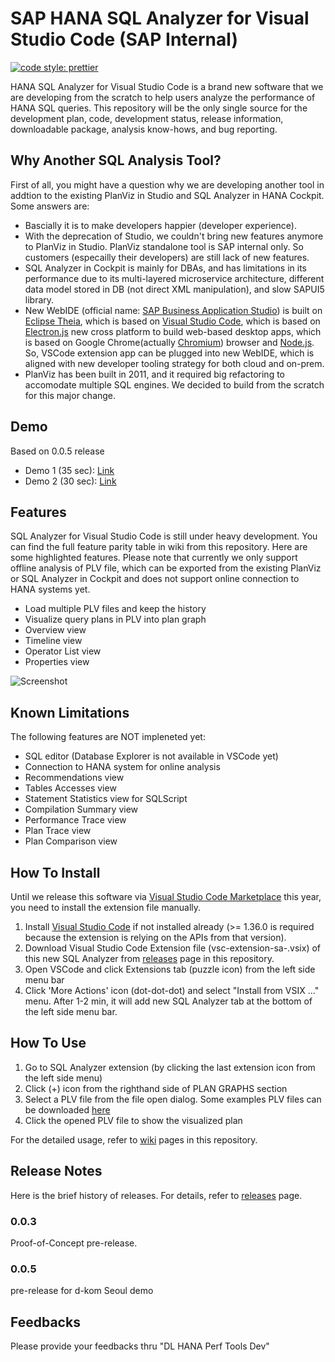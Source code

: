 # SAP HANA SQL Analyzer for Visual Studio Code (SAP Internal)


[![code style: prettier](https://img.shields.io/badge/code_style-prettier-ff69b4.svg?style=flat-square)](https://github.com/prettier/prettier)

HANA SQL Analyzer for Visual Studio Code is a brand new software that we are developing from the scratch to help users analyze the performance of HANA SQL queries. This repository will be the only single source for the development plan, code, development status, release information, downloadable package, analysis know-hows, and bug reporting.

## Why Another SQL Analysis Tool?

First of all, you might have a question why we are developing another tool in addtion to the existing PlanViz in Studio and SQL Analyzer in HANA Cockpit. Some answers are:
* Bascially it is to make developers happier (developer experience).
* With the deprecation of Studio, we couldn't bring new features anymore to PlanViz in Studio. PlanViz standalone tool is SAP internal only. So customers (especailly their developers) are still lack of new features.
* SQL Analyzer in Cockpit is mainly for DBAs, and has limitations in its performance due to its multi-layered microservice architecture, different data model stored in DB (not direct XML manipulation), and slow SAPUI5 library.
* New WebIDE (official name: [SAP Business Application Studio](https://help.sap.com/viewer/p/SAP%20Business%20Application%20Studio)) is built on [Eclipse Theia](https://theia-ide.org/), which is based on [Visual Studio Code](https://code.visualstudio.com/), which is based on [Electron.js](https://electronjs.org/) new cross platform to build web-based desktop apps, which is based on Google Chrome(actually [Chromium](https://www.chromium.org/)) browser and [Node.js](https://nodejs.org/). So, VSCode extension app can be plugged into new WebIDE, which is aligned with new developer tooling strategy for both cloud and on-prem.
* PlanViz has been built in 2011, and it required big refactoring to accomodate multiple SQL engines. We decided to build from the scratch for this major change.

## Demo

Based on 0.0.5 release

* Demo 1 (35 sec): [Link](https://sap.sharepoint.com/:v:/s/100051/Ef9AM-vIuhVFrVkrPKtOpsQBD_pezpUyfPinLB33-dRDcA?e=jBcgtG)
* Demo 2 (30 sec): [Link](https://sap.sharepoint.com/:v:/s/100051/EdTn7_rz1DdJkaFlSCdTFSMBWxFTDKlL9qyAaW1M1o1sQQ?e=bN5leK)

## Features

SQL Analyzer for Visual Studio Code is still under heavy development. You can find the full feature parity table in wiki from this repository. Here are some highlighted features. Please note that currently we only support offline analysis of PLV file, which can be exported from the existing PlanViz or SQL Analyzer in Cockpit and does not support online connection to HANA systems yet.

* Load multiple PLV files and keep the history
* Visualize query plans in PLV into plan graph
* Overview view
* Timeline view
* Operator List view
* Properties view

![Screenshot](https://github.wdf.sap.corp/I036515/vsc-extension-sa/blob/master/doc/vsc-ext-sa-capture1.jpg)

## Known Limitations

The following features are NOT impleneted yet:

* SQL editor (Database Explorer is not available in VSCode yet)
* Connection to HANA system for online analysis
* Recommendations view
* Tables Accesses view
* Statement Statistics view for SQLScript
* Compilation Summary view
* Performance Trace view
* Plan Trace view
* Plan Comparison view

## How To Install

Until we release this software via [Visual Studio Code Marketplace](https://marketplace.visualstudio.com/VSCode) this year, you need to install the extension file manually.

1. Install [Visual Studio Code](https://code.visualstudio.com) if not installed already (>= 1.36.0 is required because the extension is relying on the APIs from that version).
1. Download Visual Studio Code Extension file (vsc-extension-sa-<ver>.vsix) of this new SQL Analyzer from [releases](https://github.wdf.sap.corp/HANA-Perf-Mgmt-Tools/vsc-extension-sa/releases) page in this repository.
1. Open VSCode and click Extensions tab (puzzle icon) from the left side menu bar
1. Click 'More Actions' icon (dot-dot-dot) and select "Install from VSIX ..." menu. After 1-2 min, it will add new SQL Analyzer tab at the bottom of the left side menu bar.

## How To Use

1. Go to SQL Analyzer extension (by clicking the last extension icon from the left side menu)
1. Click (+) icon from the righthand side of PLAN GRAPHS section
1. Select a PLV file from the file open dialog. Some examples PLV files can be downloaded [here](https://github.wdf.sap.corp/HANA-Perf-Mgmt-Tools/vsc-extension-sa/tree/master/sample_plv_files)
1. Click the opened PLV file to show the visualized plan

For the detailed usage, refer to [wiki](https://github.wdf.sap.corp/HANA-Perf-Mgmt-Tools/vsc-extension-sa/wiki) pages in this repository.

## Release Notes

Here is the brief history of releases. For details, refer to [releases](https://github.wdf.sap.corp/HANA-Perf-Mgmt-Tools/vsc-extension-sa/releases) page.

### 0.0.3

Proof-of-Concept pre-release.

### 0.0.5

pre-release for d-kom Seoul demo 

## Feedbacks

Please provide your feedbacks thru "DL HANA Perf Tools Dev"
